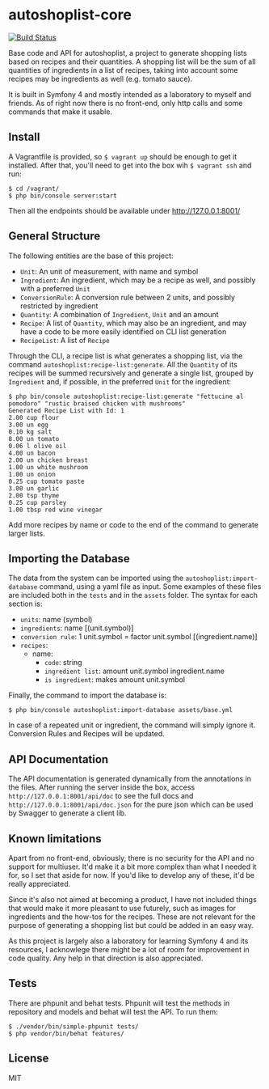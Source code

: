 # autoshoplist-core

[![Build Status](https://travis-ci.org/asiviero/autoshoplist-core.svg?branch=master)](https://travis-ci.org/asiviero/autoshoplist-core)

Base code and API for autoshoplist, a project to generate shopping lists
based on recipes and their quantities. A shopping list will be the sum of all
quantities of ingredients in a list of recipes, taking into account some 
recipes may be ingredients as well (e.g. tomato sauce).

It is built in Symfony 4 and mostly intended as a laboratory to myself and
friends. As of right now there is no front-end, only http calls and some
commands that make it usable.

## Install

A Vagrantfile is provided, so `$ vagrant up` should be enough to get it 
installed. After that, you'll need to get into the box wih `$ vagrant ssh`
and run:

```
$ cd /vagrant/
$ php bin/console server:start
```

Then all the endpoints should be available under http://127.0.0.1:8001/

## General Structure

The following entities are the base of this project:

- `Unit`: An unit of measurement, with name and symbol
- `Ingredient`: An ingredient, which may be a recipe as well, and possibly with a preferred `Unit`
- `ConversionRule`: A conversion rule between 2 units, and possibly restricted by ingredient
- `Quantity`: A combination of `Ingredient`, `Unit` and an amount
- `Recipe`: A list of `Quantity`, which may also be an ingredient, and may have a code to be more easily identified on CLI list generation
- `RecipeList`: A list of `Recipe`

Through the CLI, a recipe list is what generates a shopping list, via the 
command `autoshoplist:recipe-list:generate`. All the `Quantity` of its 
recipes will be summed recursively and generate a single list, grouped by
`Ingredient` and, if possible, in the preferred `Unit` for the ingredient:

```
$ php bin/console autoshoplist:recipe-list:generate "fettucine al pomodoro" "rustic braised chicken with mushrooms"
Generated Recipe List with Id: 1
2.00 cup flour
3.00 un egg
0.10 kg salt
8.00 un tomato
0.06 l olive oil
4.00 un bacon
2.00 un chicken breast
1.00 un white mushroom
1.00 un onion
0.25 cup tomato paste
3.00 un garlic
2.00 tsp thyme
0.25 cup parsley
1.00 tbsp red wine vinegar
```
Add more recipes by name or code to the end of the command to generate larger lists.

## Importing the Database

The data from the system can be imported using the `autoshoplist:import-database` command, using a yaml file as input. Some 
examples of these files are included both in the `tests` and in the `assets` 
folder. The syntax for each section is:

- `units`: name (symbol)
- `ingredients`: name [(unit.symbol)]
- `conversion rule`: 1 unit.symbol = factor unit.symbol [(ingredient.name)]
- `recipes`:
    - name:
        - `code`: string 
        - `ingredient list`: amount unit.symbol ingredient.name
        - `is ingredient`: makes amount unit.symbol

Finally, the command to import the database is:

```
$ php bin/console autoshoplist:import-database assets/base.yml
```

In case of a repeated unit or ingredient, the command will simply ignore it.
Conversion Rules and Recipes will be updated.

## API Documentation

The API documentation is generated dynamically from the annotations in the 
files. After running the server inside the box, access 
`http://127.0.0.1:8001/api/doc` to see the full docs and 
`http://127.0.0.1:8001/api/doc.json` for the pure json which can be used by
Swagger to generate a client lib.

## Known limitations

Apart from no front-end, obviously, there is no security for the API and no
support for multiuser. It'd make it a bit more complex than what I needed it 
for, so I set that aside for now. If you'd like to develop any of these, it'd
be really appreciated.

Since it's also not aimed at becoming a product, I have not included things
that would make it more pleasant to use futurely, such as images for 
ingredients and the how-tos for the recipes. These are not relevant for the
purpose of generating a shopping list but could be added in an easy way.

As this project is largely also a laboratory for learning Symfony 4 and its
resources, I acknowlege there might be a lot of room for improvement in code
quality. Any help in that direction is also appreciated.

## Tests

There are phpunit and behat tests. Phpunit will test the methods in repository and models and behat will test the API. To run them:

```
$ ./vendor/bin/simple-phpunit tests/
$ php vendor/bin/behat features/
```

## License

MIT